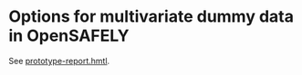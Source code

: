 # Options for multivariate dummy data in OpenSAFELY

See [prototype-report.hmtl](https://nbviewer.jupyter.org/github/opensafely/mv-dummy-data/blob/main/prototype-report.html).
